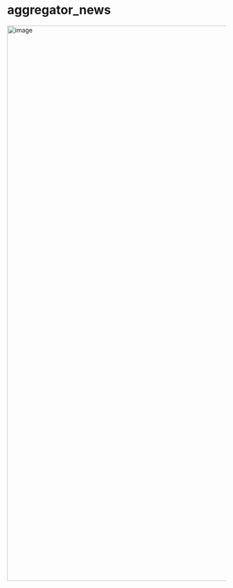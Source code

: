 # **aggregator_news**
<img width="1280" alt="image" src="https://user-images.githubusercontent.com/71165032/181220190-d9f8f146-6eb2-45ca-a9bb-95eb539a7c30.png">
